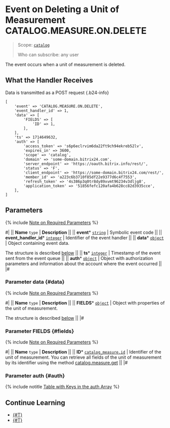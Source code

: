 # Event on Deleting a Unit of Measurement CATALOG.MEASURE.ON.DELETE

> Scope: [`catalog`](../../../scopes/permissions.md)
>
> Who can subscribe: any user

The event occurs when a unit of measurement is deleted.

## What the Handler Receives

Data is transmitted as a POST request {.b24-info}

```
[
    'event' => 'CATALOG.MEASURE.ON.DELETE',    
    'event_handler_id' => 1,
    'data' => [
        'FIELDS' => [
            'ID' => 1,
        ],
    ],
    'ts' => 1714649632,
    'auth' => [
        'access_token' => 's6p6eclrvim6da22ft9ch94ekreb52lv',
        'expires_in' => 3600,
        'scope' => 'catalog',
        'domain' => 'some-domain.bitrix24.com',
        'server_endpoint' => 'https://oauth.bitrix.info/rest/',
        'status' => 'F',
        'client_endpoint' => 'https://some-domain.bitrix24.com/rest/',
        'member_id' => 'a223c6b3710f85df22e9377d6c4f7553',
        'refresh_token' => '4s386p3q0tr8dy89xvmt96234v3dljg8',
        'application_token' => '51856fefc120afa4b628cc82d3935cce',
    ],
]
```

## Parameters

{% include [Note on Required Parameters](../../../../_includes/required.md) %}

#|
|| **Name**
`type` | **Description** ||
|| **event***
[`string`](../../data-types.md) | Symbolic event code ||
|| **event_handler_id***
[`integer`](../../data-types.md) | Identifier of the event handler ||
|| **data***
[`object`](../../data-types.md) | Object containing event data.

The structure is described [below](#data) ||
|| **ts***
[`integer`](../../data-types.md) | Timestamp of the event sent from the event queue ||
|| **auth***
[`object`](../../data-types.md) | Object with authorization parameters and information about the account where the event occurred ||
|#

### Parameter data {#data}

{% include [Note on Required Parameters](../../../../_includes/required.md) %}

#|
|| **Name**
`type` | **Description** ||
|| **FIELDS***
[`object`](../../data-types.md) | Object with properties of the unit of measurement.

The structure is described [below](#fields) ||
|#

### Parameter FIELDS {#fields}

{% include [Note on Required Parameters](../../../../_includes/required.md) %}

#|
|| **Name**
`type` | **Description** ||
|| **ID***
[`catalog_measure.id`](../../data-types.md#catalog_measure) | Identifier of the unit of measurement. You can retrieve all fields of the unit of measurement by its identifier using the method [catalog.measure.get](../catalog-measure-get.md) ||
|#

### Parameter auth {#auth}

{% include notitle [Table with Keys in the auth Array](../../../../_includes/auth-params-in-events.md) %}

## Continue Learning

- [{#T}](./catalog-measure-on-add.md)
- [{#T}](./catalog-measure-on-update.md)